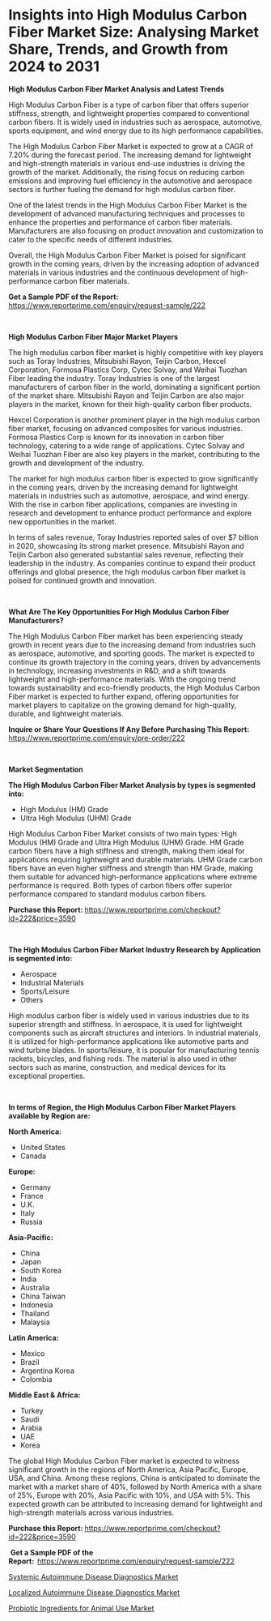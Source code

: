 <p><h1>Insights into High Modulus Carbon Fiber Market Size: Analysing Market Share, Trends, and Growth from 2024 to 2031</h1></p><p><strong>High Modulus Carbon Fiber Market Analysis and Latest Trends</strong></p>
<p><p>High Modulus Carbon Fiber is a type of carbon fiber that offers superior stiffness, strength, and lightweight properties compared to conventional carbon fibers. It is widely used in industries such as aerospace, automotive, sports equipment, and wind energy due to its high performance capabilities.</p><p>The High Modulus Carbon Fiber Market is expected to grow at a CAGR of 7.20% during the forecast period. The increasing demand for lightweight and high-strength materials in various end-use industries is driving the growth of the market. Additionally, the rising focus on reducing carbon emissions and improving fuel efficiency in the automotive and aerospace sectors is further fueling the demand for high modulus carbon fiber.</p><p>One of the latest trends in the High Modulus Carbon Fiber Market is the development of advanced manufacturing techniques and processes to enhance the properties and performance of carbon fiber materials. Manufacturers are also focusing on product innovation and customization to cater to the specific needs of different industries.</p><p>Overall, the High Modulus Carbon Fiber Market is poised for significant growth in the coming years, driven by the increasing adoption of advanced materials in various industries and the continuous development of high-performance carbon fiber materials.</p></p>
<p><strong>Get a Sample PDF of the Report:&nbsp;</strong> <a href="https://www.reportprime.com/enquiry/request-sample/222">https://www.reportprime.com/enquiry/request-sample/222</a></p>
<p>&nbsp;</p>
<p><strong>High Modulus Carbon Fiber Major Market Players</strong></p>
<p><p>The high modulus carbon fiber market is highly competitive with key players such as Toray Industries, Mitsubishi Rayon, Teijin Carbon, Hexcel Corporation, Formosa Plastics Corp, Cytec Solvay, and Weihai Tuozhan Fiber leading the industry. Toray Industries is one of the largest manufacturers of carbon fiber in the world, dominating a significant portion of the market share. Mitsubishi Rayon and Teijin Carbon are also major players in the market, known for their high-quality carbon fiber products. </p><p>Hexcel Corporation is another prominent player in the high modulus carbon fiber market, focusing on advanced composites for various industries. Formosa Plastics Corp is known for its innovation in carbon fiber technology, catering to a wide range of applications. Cytec Solvay and Weihai Tuozhan Fiber are also key players in the market, contributing to the growth and development of the industry.</p><p>The market for high modulus carbon fiber is expected to grow significantly in the coming years, driven by the increasing demand for lightweight materials in industries such as automotive, aerospace, and wind energy. With the rise in carbon fiber applications, companies are investing in research and development to enhance product performance and explore new opportunities in the market. </p><p>In terms of sales revenue, Toray Industries reported sales of over $7 billion in 2020, showcasing its strong market presence. Mitsubishi Rayon and Teijin Carbon also generated substantial sales revenue, reflecting their leadership in the industry. As companies continue to expand their product offerings and global presence, the high modulus carbon fiber market is poised for continued growth and innovation.</p></p>
<p>&nbsp;</p>
<p><strong>What Are The Key Opportunities For High Modulus Carbon Fiber Manufacturers?</strong></p>
<p><p>The High Modulus Carbon Fiber market has been experiencing steady growth in recent years due to the increasing demand from industries such as aerospace, automotive, and sporting goods. The market is expected to continue its growth trajectory in the coming years, driven by advancements in technology, increasing investments in R&D, and a shift towards lightweight and high-performance materials. With the ongoing trend towards sustainability and eco-friendly products, the High Modulus Carbon Fiber market is expected to further expand, offering opportunities for market players to capitalize on the growing demand for high-quality, durable, and lightweight materials.</p></p>
<p><strong>Inquire or Share Your Questions If Any Before Purchasing This Report:</strong> <a href="https://www.reportprime.com/enquiry/pre-order/222">https://www.reportprime.com/enquiry/pre-order/222</a></p>
<p>&nbsp;</p>
<p><strong>Market Segmentation</strong></p>
<p><strong>The High Modulus Carbon Fiber Market Analysis by types is segmented into:</strong></p>
<p><ul><li>High Modulus (HM) Grade</li><li>Ultra High Modulus (UHM) Grade</li></ul></p>
<p><p>High Modulus Carbon Fiber Market consists of two main types: High Modulus (HM) Grade and Ultra High Modulus (UHM) Grade. HM Grade carbon fibers have a high stiffness and strength, making them ideal for applications requiring lightweight and durable materials. UHM Grade carbon fibers have an even higher stiffness and strength than HM Grade, making them suitable for advanced high-performance applications where extreme performance is required. Both types of carbon fibers offer superior performance compared to standard modulus carbon fibers.</p></p>
<p><strong>Purchase this Report:&nbsp;</strong><a href="https://www.reportprime.com/checkout?id=222&price=3590">https://www.reportprime.com/checkout?id=222&price=3590</a></p>
<p>&nbsp;</p>
<p><strong>The High Modulus Carbon Fiber Market Industry Research by Application is segmented into:</strong></p>
<p><ul><li>Aerospace</li><li>Industrial Materials</li><li>Sports/Leisure</li><li>Others</li></ul></p>
<p><p>High modulus carbon fiber is widely used in various industries due to its superior strength and stiffness. In aerospace, it is used for lightweight components such as aircraft structures and interiors. In industrial materials, it is utilized for high-performance applications like automotive parts and wind turbine blades. In sports/leisure, it is popular for manufacturing tennis rackets, bicycles, and fishing rods. The material is also used in other sectors such as marine, construction, and medical devices for its exceptional properties.</p></p>
<p>&nbsp;</p>
<p><strong>In terms of Region, the High Modulus Carbon Fiber Market Players available by Region are:</strong></p>
<p>
    <p> <strong> North America: </strong>
        <ul>
            <li>United States</li>
            <li>Canada</li>
        </ul>
        </p> 
    <p> <strong> Europe: </strong>
        <ul>
            <li>Germany</li>
            <li>France</li>
            <li>U.K.</li>
            <li>Italy</li>
            <li>Russia</li>
        </ul>
        </p> 
    <p> <strong> Asia-Pacific: </strong>
        <ul>
            <li>China</li>
            <li>Japan</li>
            <li>South Korea</li>
            <li>India</li>
            <li>Australia</li>
            <li>China Taiwan</li>
            <li>Indonesia</li>
            <li>Thailand</li>
            <li>Malaysia</li>
        </ul>
        </p> 
    <p> <strong> Latin America: </strong>
        <ul>
            <li>Mexico</li>
            <li>Brazil</li>
            <li>Argentina Korea</li>
            <li>Colombia</li>
        </ul>
        </p> 
    <p> <strong> Middle East & Africa: </strong>
        <ul>
            <li>Turkey</li>
            <li>Saudi</li>
            <li>Arabia</li>
            <li>UAE</li>
            <li>Korea</li>
        </ul>
    </p>
    </p>
<p><p>The global High Modulus Carbon Fiber market is expected to witness significant growth in the regions of North America, Asia Pacific, Europe, USA, and China. Among these regions, China is anticipated to dominate the market with a market share of 40%, followed by North America with a share of 25%, Europe with 20%, Asia Pacific with 10%, and USA with 5%. This expected growth can be attributed to increasing demand for lightweight and high-strength materials across various industries.</p></p>
<p><strong>Purchase this Report: </strong><a href="https://www.reportprime.com/checkout?id=222&price=3590">https://www.reportprime.com/checkout?id=222&price=3590</a></p>
<p>&nbsp;<strong>Get a Sample PDF of the Report:&nbsp;&nbsp;</strong><a href="https://www.reportprime.com/enquiry/request-sample/222">https://www.reportprime.com/enquiry/request-sample/222</a></p>
<p><strong></strong></p>
<p><p><a href="https://view.publitas.com/reportprime-1/systemic-autoimmune-disease-diagnostics-market-size-and-growth-market-segmentation-regional-and-country-breakdowns-and-market-trends-for-period-from-2023-2030/">Systemic Autoimmune Disease Diagnostics Market</a></p><p><a href="https://view.publitas.com/reportprime-1/localized-autoimmune-disease-diagnostics-market-analysis-examines-its-scope-on-growth-opportunities-and-forecasted-trends-spanning-from-2023-to-2030/">Localized Autoimmune Disease Diagnostics Market</a></p><p><a href="https://view.publitas.com/reportprime-1/probiotic-ingredients-for-animal-use-market-dynamics-2023-2030-also-about-its-market-trends-projections-and-opportunities/">Probiotic Ingredients for Animal Use Market</a></p></p>